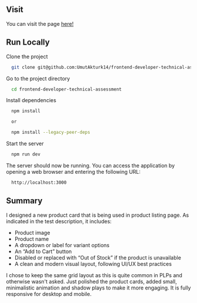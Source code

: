 ## Visit

You can visit the page [here!](https://umutakturk14.github.io/frontend-developer-technical-assessment/)

## Run Locally

Clone the project

```bash
  git clone git@github.com:UmutAkturk14/frontend-developer-technical-assessment.git
```

Go to the project directory

```bash
  cd frontend-developer-technical-assessment
```

Install dependencies

```bash
  npm install

  or

  npm install --legacy-peer-deps
```

Start the server

```bash
  npm run dev
```

The server should now be running. You can access the application by opening a web browser and entering the following URL:

```bash
  http://localhost:3000
```

## Summary

I designed a new product card that is being used in product listing page. As indicated in the test description, it includes:

- Product image
- Product name
- A dropdown or label for variant options
- An “Add to Cart” button
- Disabled or replaced with “Out of Stock” if the product is unavailable
- A clean and modern visual layout, following UI/UX best practices

I chose to keep the same grid layout as this is quite common in PLPs and otherwise wasn't asked. Just polished the product cards, added small, minimalistic animation and shadow plays to make it more engaging. It is fully responsive for desktop and mobile.
